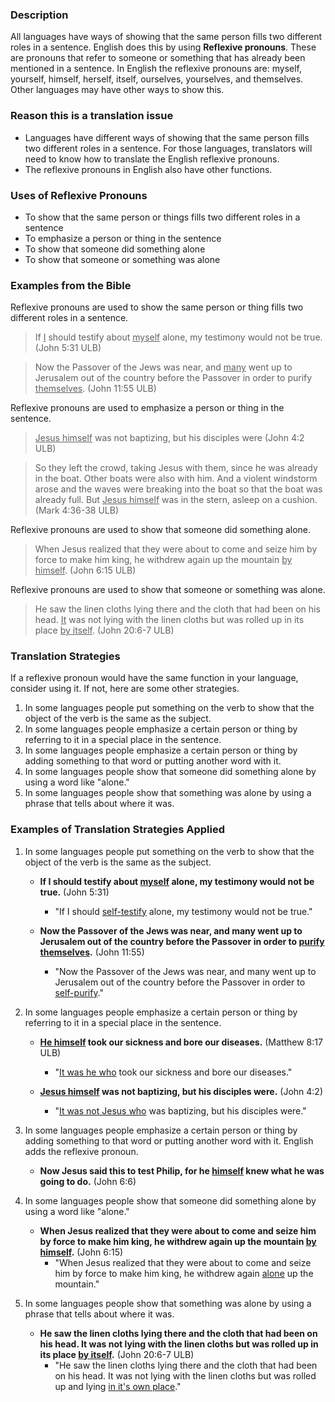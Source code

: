 

### Description

All languages have ways of showing that the same person fills two different roles in a sentence. English does this by using **Reflexive pronouns**. These are pronouns that refer to someone or something that has already been mentioned in a sentence. In English the reflexive pronouns are: myself, yourself, himself, herself, itself, ourselves, yourselves, and themselves. Other languages may have other ways to show this.

### Reason this is a translation issue

* Languages have different ways of showing that the same person fills two different roles in a sentence. For those languages, translators will need to know how to translate the English reflexive pronouns.
* The reflexive pronouns in English also have other functions.

### Uses of Reflexive Pronouns

* To show that the same person or things fills two different roles in a sentence
* To emphasize a person or thing in the sentence
* To show that someone did something alone 
* To show that someone or something was alone

### Examples from the Bible

Reflexive pronouns are used to show the same person or thing fills two different roles in a sentence.
<blockquote>If <u>I</u> should testify about <u>myself</u> alone, my testimony would not be true. (John 5:31 ULB) </blockquote>

>Now the Passover of the Jews was near, and <u>many</u> went up to Jerusalem out of the country before the Passover in order to purify <u>themselves</u>. (John 11:55 ULB) 

Reflexive pronouns are used to emphasize a person or thing in the sentence.
<blockquote><u>Jesus himself</u> was not baptizing, but his disciples were (John 4:2 ULB)  </blockquote>

> So they left the crowd, taking Jesus with them, since he was already in the boat. Other boats were also with him. And a violent windstorm arose and the waves were breaking into the boat so that the boat was already full. But <u>Jesus himself</u> was in the stern, asleep on a cushion. (Mark 4:36-38 ULB)

Reflexive pronouns are used to show that someone did something alone. 
>When Jesus realized that they were about to come and seize him by force to make him king, he withdrew again up the mountain <u>by himself</u>. (John 6:15 ULB) 

Reflexive pronouns are used to show that someone or something was alone.
>He saw the linen cloths lying there and the cloth that had been on his head. <u>It</u> was not lying with the linen cloths but was rolled up in its place <u>by itself</u>. (John 20:6-7 ULB)  

### Translation Strategies

If a reflexive pronoun would have the same function in your language, consider using it. If not, here are some other strategies.

1. In some languages people put something on the verb to show that the object of the verb is the same as the subject. 
1. In some languages people emphasize a certain person or thing by referring to it in a special place in the sentence. 
1. In some languages people emphasize a certain person or thing by adding something to that word or putting another word with it.
1. In some languages people show that someone did something alone by using a word like "alone." 
1. In some languages people show that something was alone by using a phrase that tells about where it was.

### Examples of Translation Strategies Applied

1. In some languages people put something on the verb to show that the object of the verb is the same as the subject. 

    * **If I should testify about <u>myself</u> alone, my testimony would not be true.** (John 5:31)
        * "If I should <u>self-testify</u> alone, my testimony would not be true." 

    * **Now the Passover of the Jews was near, and many went up to Jerusalem out of the country before the Passover in order to <u>purify themselves</u>.** (John 11:55) 
        * "Now the Passover of the Jews was near, and many went up to Jerusalem out of the country before the Passover in order to <u>self-purify</u>."

2. In some languages people emphasize a certain person or thing by referring to it in a special place in the sentence. 

    * **<u>He himself</u> took our sickness and bore our diseases.** (Matthew 8:17 ULB)
        * "<u>It was he who</u>  took our sickness and bore our diseases."

    * **<u>Jesus himself</u> was not baptizing, but his disciples were.** (John 4:2)
        * "<u>It was not Jesus who</u> was baptizing, but his disciples were."

3. In some languages people emphasize a certain person or thing by adding something to that word or putting another word with it. English adds the reflexive pronoun.

    * **Now Jesus said this to test Philip, for he <u>himself</u> knew what he was going to do.** (John 6:6)

4. In some languages people show that someone did something alone by using a word like "alone."

    * **When Jesus realized that they were about to come and seize him by force to make him king, he withdrew again up the mountain <u>by himself</u>.** (John 6:15)
        * "When Jesus realized that they were about to come and seize him by force to make him king, he withdrew again <u>alone</u> up the mountain." 

5. In some languages people show that something was alone by using a phrase that tells about where it was.

    * **He saw the linen cloths lying there and the cloth that had been on his head. It was not lying with the linen cloths but was rolled up in its place <u>by itself</u>.** (John 20:6-7 ULB)  
        * "He saw the linen cloths lying there and the cloth that had been on his head. It was not lying with the linen cloths but was rolled up and lying <u>in it's own place</u>."

